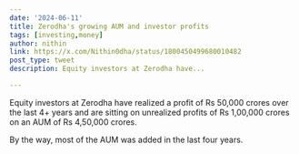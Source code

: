 ```yaml
---
date: '2024-06-11'
title: Zerodha's growing AUM and investor profits
tags: [investing,money]
author: nithin
link: https://x.com/Nithin0dha/status/1800450499680010482
post_type: tweet
description: Equity investors at Zerodha have...

---
```


Equity investors at Zerodha have realized a profit of Rs 50,000 crores over the last 4+ years and are sitting on unrealized profits of Rs 1,00,000 crores on an AUM of Rs 4,50,000 crores. 

By the way, most of the AUM was added in the last four years.
